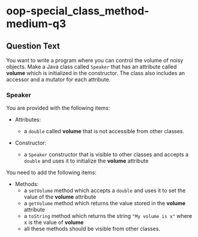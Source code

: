 # oop-special_class_method-medium-q3

## Question Text

You want to write a program where you can control the volume of noisy objects. Make a Java class called `Speaker` that
has an attribute called **volume** which is initialized in the constructor. The class also includes an accessor and a
mutator for each attribute.

### Speaker

You are provided with the following items:

- Attributes:
    - a `double` called **volume** that is not accessible from other classes.

- Constructor:
    - a `Speaker` constructor that is visible to other classes and accepts a `double` and uses it to initialize the
      **volume** attribute

You need to add the following items:

- Methods:
    - a `setVolume` method which accepts a `double` and uses it to set the value of the **volume** attribute
    - a `getVolume` method which returns the value stored in the **volume** attribute
    - a `toString` method which returns the string `"My volume is x"` where x is the value of **volume**
    - all these methods should be visible from other classes.
